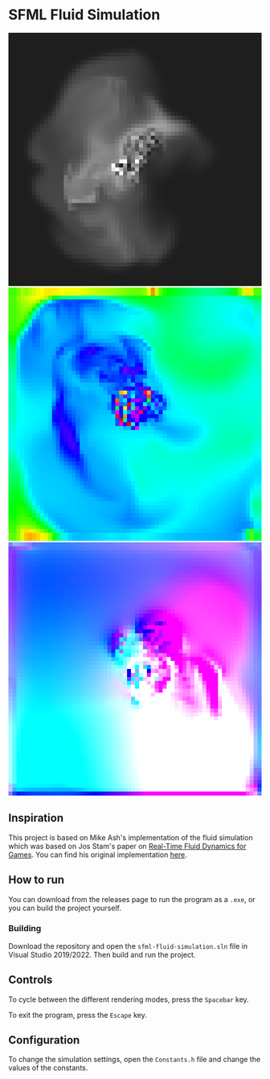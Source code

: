 # SFML Fluid Simulation

<img src="./images/default.png">
<img src="./images/density.png">
<img src="./images/velocity.png">

## Inspiration

This project is based on Mike Ash's implementation of the fluid simulation which was based on Jos Stam's paper on [Real-Time Fluid Dynamics for Games](https://www.dgp.toronto.edu/public_user/stam/reality/Research/pdf/GDC03.pdf). You can find his original implementation [here](https://mikeash.com/pyblog/fluid-simulation-for-dummies.html).

## How to run

You can download from the releases page to run the program as a `.exe`, or you can build the project yourself.

### Building

Download the repository and open the `sfml-fluid-simulation.sln` file in Visual Studio 2019/2022. Then build and run the project.

## Controls

To cycle between the different rendering modes, press the `Spacebar` key.

To exit the program, press the `Escape` key.

## Configuration

To change the simulation settings, open the `Constants.h` file and change the values of the constants.
